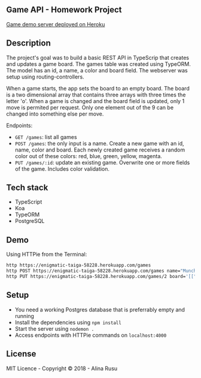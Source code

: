 ## Game API - Homework Project
[Game demo server deployed on Heroku](https://enigmatic-taiga-58228.herokuapp.com/games)

## Description
The project's goal was to build a basic REST API in TypeScrip that creates and updates a game board.
The games table was created using TypeORM. The model has an id, a name, a color and board field.
The webserver was setup using routing-controllers. 

When a game starts, the app sets the board to an empty board. The board is a two dimensional array that contains three arrays with three times the letter 'o'.
When a game is changed and the board field is updated, only 1 move is permited per request. Only one element out of the 9 can be changed into something else per move.

Endpoints: 
* `GET /games`: list all games
* `POST /games`: the only input is a name. Create a new game with an id, name, color and board. Each newly created game receives a random color out of these colors: red, blue, green, yellow, magenta.
* `PUT /games/:id`: update an existing game. Overwrite one or more fields of the game. Includes color validation.

## Tech stack
* TypeScript
* Koa
* TypeORM
* PostgreSQL 

## Demo
Using HTTPie from the Terminal:
```bash
http https://enigmatic-taiga-58228.herokuapp.com/games 
http POST https://enigmatic-taiga-58228.herokuapp.com/games name="Munchkin game"
http PUT https://enigmatic-taiga-58228.herokuapp.com/games/2 board='[["o","o","o"],["o","o","o"],["o","o","R"]]'
```

## Setup

* You need a working Postgres database that is preferrably empty and running 
* Install the dependencies using `npm install`
* Start the server using `nodemon .`
* Access endpoints with HTTPie commands on `localhost:4000`


## License
MIT Licence - Copyright &copy; 2018 - Alina Rusu

